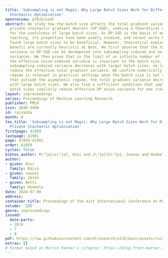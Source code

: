 ```yaml
---
title: 'Subsampling is not Magic: Why Large Batch Sizes Work for Differentially Private
  Stochastic Optimisation'
openreview: gTBjkJvadC
abstract: We study how the batch size affects the total gradient variance in differentially
  private stochastic gradient descent (DP-SGD), seeking a theoretical explanation
  for the usefulness of large batch sizes. As DP-SGD is the basis of modern DP deep
  learning, its properties have been widely studied, and recent works have empirically
  found large batch sizes to be beneficial. However, theoretical explanations of this
  benefit are currently heuristic at best. We first observe that the total gradient
  variance in DP-SGD can be decomposed into subsampling-induced and noise-induced
  variances. We then prove that in the limit of an infinite number of iterations,
  the effective noise-induced variance is invariant to the batch size. The remaining
  subsampling-induced variance decreases with larger batch sizes, so large batches
  reduce the effective total gradient variance. We confirm numerically that the asymptotic
  regime is relevant in practical settings when the batch size is not small, and find
  that outside the asymptotic regime, the total gradient variance decreases even more
  with large batch sizes. We also find a sufficient condition that implies that large
  batch sizes similarly reduce effective DP noise variance for one iteration of DP-SGD.
layout: inproceedings
series: Proceedings of Machine Learning Research
publisher: PMLR
issn: 2640-3498
id: raisa24a
month: 0
tex_title: 'Subsampling is not Magic: Why Large Batch Sizes Work for Differentially
  Private Stochastic Optimisation'
firstpage: 41959
lastpage: 41981
page: 41959-41981
order: 41959
cycles: false
bibtex_author: R\"{a}is\"{a}, Ossi and J\"{a}lk\"{o}, Joonas and Honkela, Antti
author:
- given: Ossi
  family: Räisä
- given: Joonas
  family: Jälkö
- given: Antti
  family: Honkela
date: 2024-07-08
address:
container-title: Proceedings of the 41st International Conference on Machine Learning
volume: '235'
genre: inproceedings
issued:
  date-parts:
  - 2024
  - 7
  - 8
pdf: https://raw.githubusercontent.com/mlresearch/v235/main/assets/raisa24a/raisa24a.pdf
extras: []
# Format based on Martin Fenner's citeproc: https://blog.front-matter.io/posts/citeproc-yaml-for-bibliographies/
---
```


